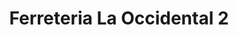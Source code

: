 ---
title: "Ferreteria La Occidental 2"
url: /mazatenango/ferreteria-la-occidental-2/
shop: hardware
---